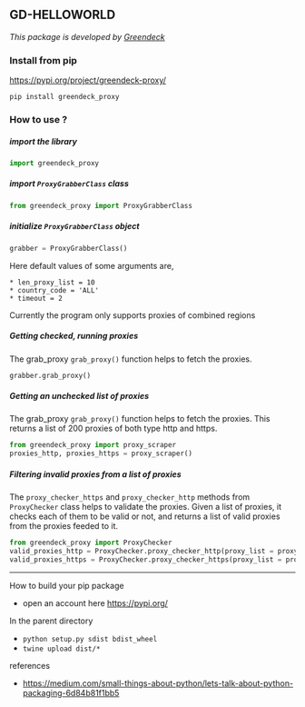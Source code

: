 GD-HELLOWORLD
---

*This package is developed by [Greendeck](https://greendeck.co)*
### Install from pip
https://pypi.org/project/greendeck-proxy/

```pip install greendeck_proxy```

### How to use ?
##### import the library
```python
import greendeck_proxy
```

##### import ```ProxyGrabberClass``` class
```python
from greendeck_proxy import ProxyGrabberClass
```

##### initialize ```ProxyGrabberClass``` object
```python
grabber = ProxyGrabberClass()
```
Here default values of some arguments are,
```
* len_proxy_list = 10 
* country_code = 'ALL'
* timeout = 2
```
Currently the program only supports proxies of combined regions

##### Getting checked, running proxies
The grab_proxy ```grab_proxy()``` function helps to fetch the proxies.
```python
grabber.grab_proxy()
```
##### Getting an unchecked list of proxies
The grab_proxy ```grab_proxy()``` function helps to fetch the proxies.
This returns a list of 200 proxies of both type http and https.
```python
from greendeck_proxy import proxy_scraper
proxies_http, proxies_https = proxy_scraper()
```
##### Filtering invalid proxies from a list of proxies
The ```proxy_checker_https``` and ```proxy_checker_http``` methods from ```ProxyChecker``` class helps to validate the proxies.
Given a list of proxies, it checks each of them to be valid or not, and returns a list of valid proxies from the proxies feeded to it.

```python
from greendeck_proxy import ProxyChecker
valid_proxies_http = ProxyChecker.proxy_checker_http(proxy_list = proxy_list_http, timeout = 2)
valid_proxies_https = ProxyChecker.proxy_checker_https(proxy_list = proxy_list_https, timeout = 2)
```
---
How to build your pip package

* open an account here https://pypi.org/

In the parent directory
* ```python setup.py sdist bdist_wheel```
* ```twine upload dist/*```

references
* https://medium.com/small-things-about-python/lets-talk-about-python-packaging-6d84b81f1bb5